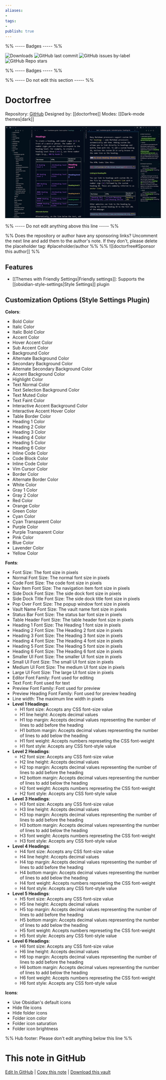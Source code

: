 ```yaml
---
aliases:
- 
tags: 
- 
publish: true
---
```


%% ----- Badges ----- %%

![Downloads](https://img.shields.io/badge/downloads-166-573E7A?style=for-the-badge&logo=)
![GitHub last commit](https://img.shields.io/github/last-commit/doctorfree/Obsidian-Doctorfree?color=573E7A&label=last%20update&logo=github&style=for-the-badge)
![GitHub issues by-label](https://img.shields.io/github/issues/doctorfree/Obsidian-Doctorfree/help%20wanted?color=573E7A&logo=github&style=for-the-badge) 
![GitHub Repo stars](https://img.shields.io/github/stars/doctorfree/Obsidian-Doctorfree?color=573E7A&logo=github&style=for-the-badge)

%% ----- Badges ----- %%

%% ----- Do not edit this section ----- %%

# Doctorfree

Repository: [GitHub](https://github.com/doctorfree/Obsidian-Doctorfree)
Designed by: [[doctorfree]]
Modes: [[Dark-mode themes|dark]]



![screenshot](https://github.com/doctorfree/Obsidian-Doctorfree/raw/main/screenshots/headings.png)

%% ----- Do not edit anything above this line ----- %% 

%% Does the repository or author have any sponsoring links? Uncomment the next line and add them to the author's note. If they don't, please delete the placeholder tag: #placeholder/author %%
%% ![[doctorfree#Sponsor this author]] %%


## Features

- [[Themes with Friendly Settings|Friendly settings]]: Supports the [[obsidian-style-settings|Style Settings]] plugin

## Customization Options (Style Settings Plugin) 

**Colors**: 
- Bold Color
- Italic Color
- Italic Bold Color
- Accent Color
- Hover Accent Color
- Sub Accent Color
- Background Color
- Alternate Background Color
- Secondary Background Color
- Alternate Secondary Background Color
- Accent Background Color
- Highlight Color
- Text Normal Color
- Text Selection Background Color
- Text Muted Color
- Text Faint Color
- Interactive Accent Background Color
- Interactive Accent Hover Color
- Table Border Color
- Heading 1 Color
- Heading 2 Color
- Heading 3 Color
- Heading 4 Color
- Heading 5 Color
- Heading 6 Color
- Inline Code Color
- Code Block Color
- Inline Code Color
- Vim Cursor Color
- Border Color
- Alternate Border Color
- White Color
- Gray 1 Color
- Gray 2 Color
- Red Color
- Orange Color
- Green Color
- Cyan Color
- Cyan Transparent Color
- Purple Color
- Purple Transparent Color
- Pink Color
- Blue Color
- Lavender Color
- Yellow Color

**Fonts**: 
- Font Size: The font size in pixels
- Normal Font Size: The normal font size in pixels
- Code Font Size: The code font size in pixels
- Nav Item Font Size: The navigation item font size in pixels
- Side Dock Font Size: The side dock font size in pixels
- Side Dock Title Font Size: The side dock title font size in pixels
- Pop Over Font Size: The popup window font size in pixels
- Vault Name Font Size: The vault name font size in pixels
- Status Bar Font Size: The status bar font size in pixels
- Table Header Font Size: The table header font size in pixels
- Heading 1 Font Size: The Heading 1 font size in pixels
- Heading 2 Font Size: The Heading 2 font size in pixels
- Heading 3 Font Size: The Heading 3 font size in pixels
- Heading 4 Font Size: The Heading 4 font size in pixels
- Heading 5 Font Size: The Heading 5 font size in pixels
- Heading 6 Font Size: The Heading 6 font size in pixels
- Smaller UI Font Size: The smaller UI font size in pixels
- Small UI Font Size: The small UI font size in pixels
- Medium UI Font Size: The medium UI font size in pixels
- Large UI Font Size: The large UI font size in pixels
- Editor Font Family: Font used for editing
- Text Font: Font used for text
- Preview Font Family: Font used for preview
- Preview Heading Font Family: Font used for preview heading
- Line width: The maximum line width in pixels
- **Level 1 Headings**: 
    - H1 font size: Accepts any CSS font-size value
    - H1 line height: Accepts decimal values
    - H1 top margin: Accepts decimal values representing the number of lines to add before the heading
    - H1 bottom margin: Accepts decimal values representing the number of lines to add below the heading
    - H1 font weight: Accepts numbers represeting the CSS font-weight
    - H1 font style: Accepts any CSS font-style value
- **Level 2 Headings**: 
    - H2 font size: Accepts any CSS font-size value
    - H2 line height: Accepts decimal values
    - H2 top margin: Accepts decimal values representing the number of lines to add before the heading
    - H2 bottom margin: Accepts decimal values representing the number of lines to add below the heading
    - H2 font weight: Accepts numbers represeting the CSS font-weight
    - H2 font style: Accepts any CSS font-style value
- **Level 3 Headings**: 
    - H3 font size: Accepts any CSS font-size value
    - H3 line height: Accepts decimal values
    - H3 top margin: Accepts decimal values representing the number of lines to add before the heading
    - H3 bottom margin: Accepts decimal values representing the number of lines to add below the heading
    - H3 font weight: Accepts numbers represeting the CSS font-weight
    - H3 font style: Accepts any CSS font-style value
- **Level 4 Headings**: 
    - H4 font size: Accepts any CSS font-size value
    - H4 line height: Accepts decimal values
    - H4 top margin: Accepts decimal values representing the number of lines to add before the heading
    - H4 bottom margin: Accepts decimal values representing the number of lines to add below the heading
    - H4 font weight: Accepts numbers represeting the CSS font-weight
    - H4 font style: Accepts any CSS font-style value
- **Level 5 Headings**: 
    - H5 font size: Accepts any CSS font-size value
    - H5 line height: Accepts decimal values
    - H5 top margin: Accepts decimal values representing the number of lines to add before the heading
    - H5 bottom margin: Accepts decimal values representing the number of lines to add below the heading
    - H5 font weight: Accepts numbers represeting the CSS font-weight
    - H5 font style: Accepts any CSS font-style value
- **Level 6 Headings**: 
    - H6 font size: Accepts any CSS font-size value
    - H6 line height: Accepts decimal values
    - H6 top margin: Accepts decimal values representing the number of lines to add before the heading
    - H6 bottom margin: Accepts decimal values representing the number of lines to add below the heading
    - H6 font weight: Accepts numbers represeting the CSS font-weight
    - H6 font style: Accepts any CSS font-style value

**Icons**: 
- Use Obsidian's default icons
- Hide file icons
- Hide folder icons
- Folder icon color
- Folder icon saturation
- Folder icon brightness


%% Hub footer: Please don't edit anything below this line %%

# This note in GitHub

<span class="git-footer">[Edit In GitHub](https://github.dev/obsidian-community/obsidian-hub/blob/main/02%20-%20Community%20Expansions/02.05%20All%20Community%20Expansions/Themes/Doctorfree.md "git-hub-edit-note") | [Copy this note](https://raw.githubusercontent.com/obsidian-community/obsidian-hub/main/02%20-%20Community%20Expansions/02.05%20All%20Community%20Expansions/Themes/Doctorfree.md "git-hub-copy-note") | [Download this vault](https://github.com/obsidian-community/obsidian-hub/archive/refs/heads/main.zip "git-hub-download-vault") </span>
